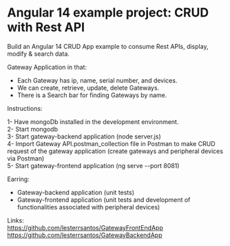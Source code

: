 # Angular 14 example project: CRUD with Rest API

Build an Angular 14 CRUD App example to consume Rest APIs, display, modify & search data.

Gateway Application in that:

- Each Gateway has ip, name, serial number, and devices.
- We can create, retrieve, update, delete Gateways.
- There is a Search bar for finding Gateways by name.

Instructions:  

1- Have mongoDb installed in the development environment.  
2- Start mongodb  
3- Start gateway-backend application (node server.js)  
4- Import Gateway API.postman_collection file in Postman to make CRUD request of the gateway application (create gateways and peripheral devices via Postman)  
5- Start gateway-frontend application (ng serve --port 8081)  

Earring:  

- Gateway-backend application (unit tests)  
- Gateway-frontend application (unit tests and development of functionalities associated with peripheral devices)  

Links:  
https://github.com/lesterrsantos/GatewayFrontEndApp  
https://github.com/lesterrsantos/GatewayBackendApp  
